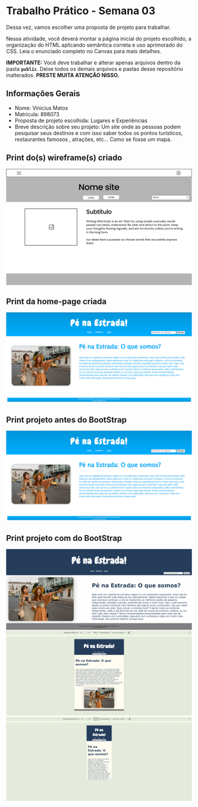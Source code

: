 # Trabalho Prático - Semana 03

Dessa vez, vamos escolher uma proposta de projeto para trabalhar.

Nessa atividade, você deverá montar a página inicial do projeto escolhido, a organização do HTML aplicando semântica correta e uso aprimorado do CSS. Leia o enunciado completo no Canvas para mais detalhes.

**IMPORTANTE:** Você deve trabalhar e alterar apenas arquivos dentro da pasta **`public`**. Deixe todos os demais arquivos e pastas desse repositório inalterados. **PRESTE MUITA ATENÇÃO NISSO.**

## Informações Gerais

- Nome: Vinicius Matos
- Matricula: 898073
- Proposta de projeto escolhida: Lugares e Experiências
- Breve descrição sobre seu projeto: Um site onde as pessoas podem pesquisar seus destinos e com isso saber todos os pontos turísticos, restaurantes famosos , atrações, etc... Como se fosse um mapa.


## Print do(s) wireframe(s) criado

![print ferrmenta desenvolverdor](public/images/WireFrame.png)


## Print da home-page criada

![print ferrmenta desenvolverdor](public/images/HomePage2.png)

## Print projeto antes do BootStrap

![print antes bootstrap](public/images/v1%20sem%20bootstrap.png)

## Print projeto com do BootStrap

![print com bootstrap](public/images/V2%20com%20bootstrap.png)
![print com bootstrap](public/images/ipad%20responsivo.png)
![print com bootstrap](public/images/celular%20responsivo.png)